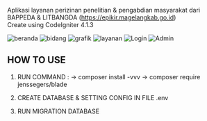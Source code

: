 Aplikasi layanan perizinan penelitian & pengabdian masyarakat dari BAPPEDA & LITBANGDA (https://epikir.magelangkab.go.id)
<br />Create using CodeIgniter 4.1.3

![beranda](https://user-images.githubusercontent.com/44487637/135436821-1946edfd-e0c2-41c4-816f-1b6241ade987.JPG)
![bidang](https://user-images.githubusercontent.com/44487637/135436831-5572c39b-e08d-48b4-8ea4-cf58fe147ad3.JPG)
![grafik](https://user-images.githubusercontent.com/44487637/135436835-0ad2120e-5265-432e-8812-65af3235b3d3.JPG)
![layanan](https://user-images.githubusercontent.com/44487637/135436837-45ba2a44-e75c-49f7-9402-a5fd76db5c33.JPG)
![Login](https://user-images.githubusercontent.com/44487637/135437245-33bfeaeb-44ed-4a44-86ba-cbb4fde62dad.JPG)
![Admin](https://user-images.githubusercontent.com/44487637/135437252-d8bb8d03-9dbe-44c4-b2ca-f1ae2a67728b.JPG)



## HOW TO USE ##

1. RUN COMMAND : 
    -> composer install -vvv
    -> composer require jenssegers/blade

2. CREATE DATABASE & SETTING CONFIG IN FILE .env
3. RUN MIGRATION DATABASE
